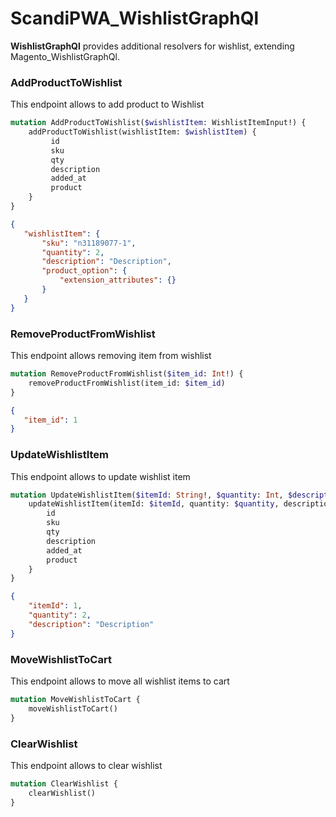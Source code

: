 # ScandiPWA_WishlistGraphQl

**WishlistGraphQl** provides additional resolvers for wishlist, extending Magento_WishlistGraphQl. 


### AddProductToWishlist

This endpoint allows to add product to Wishlist

```graphql
mutation AddProductToWishlist($wishlistItem: WishlistItemInput!) {
    addProductToWishlist(wishlistItem: $wishlistItem) {
         id
         sku
         qty
         description
         added_at
         product
    }
}
```

```json
{
   "wishlistItem": {
       "sku": "n31189077-1",
       "quantity": 2,
       "description": "Description",
       "product_option": {
           "extension_attributes": {}
       }
   }
}
```


### RemoveProductFromWishlist

This endpoint allows removing item from wishlist

```graphql
mutation RemoveProductFromWishlist($item_id: Int!) {
    removeProductFromWishlist(item_id: $item_id)
}
```

```json
{
   "item_id": 1
}
```

### UpdateWishlistItem

This endpoint allows to update wishlist item

```graphql
mutation UpdateWishlistItem($itemId: String!, $quantity: Int, $description: String) {
    updateWishlistItem(itemId: $itemId, quantity: $quantity, description: $description) {
        id
        sku
        qty
        description
        added_at
        product
    }
}
```

```json
{
    "itemId": 1,
    "quantity": 2,
    "description": "Description"
}
```

### MoveWishlistToCart

This endpoint allows to move all wishlist items to cart

```graphql
mutation MoveWishlistToCart {
    moveWishlistToCart()
}
```

### ClearWishlist

This endpoint allows to clear wishlist

```graphql
mutation ClearWishlist {
    clearWishlist()
}
```
